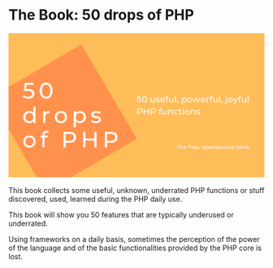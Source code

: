 # The Book: 50 drops of PHP

![50 drops of PHP book](assets/social_cover-50-drops-of-php-book.png)

 This book collects some useful, unknown, underrated PHP functions or stuff discovered, used, learned during the PHP daily use.

This book will show you 50 features that are typically underused or underrated.

Using frameworks on a daily basis, sometimes the perception of the power of the language and of the basic functionalities provided by the PHP core is lost.

